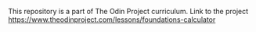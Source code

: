 This repository is a part of The Odin Project curriculum.
Link to the project https://www.theodinproject.com/lessons/foundations-calculator
